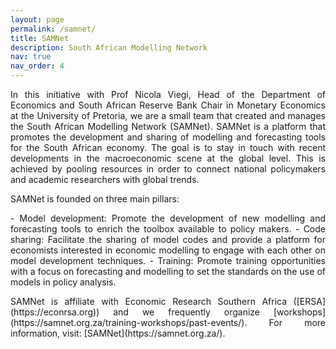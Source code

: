```yaml
---
layout: page
permalink: /samnet/
title: SAMNet
description: South African Modelling Network
nav: true
nav_order: 4
---
```

<p align="justify"> In this initiative with Prof Nicola Viegi, Head of the Department of Economics and South African Reserve Bank Chair in Monetary Economics at the University of Pretoria, we are a small team that created and manages the South African Modelling Network (SAMNet). SAMNet is a platform that promotes the development and sharing of modelling and forecasting tools for the South African economy. The goal is to stay in touch with recent developments in the macroeconomic scene at the global level. This is achieved by pooling resources in order to connect national policymakers and academic researchers with global trends.</p>

SAMNet is founded on three main pillars:
<p align="justify">
- Model development: Promote the development of new modelling and forecasting tools to enrich the toolbox available to policy makers.
- Code sharing: Facilitate the sharing of model codes and provide a platform for economists interested in economic modelling to engage with each other on model development techniques.
- Training: Promote training opportunities with a focus on forecasting and modelling to set the standards on the use of models in policy analysis.</p>

<p align="justify"> SAMNet is affiliate with Economic Research Southern Africa ([ERSA](https://econrsa.org)) and we frequently organize [workshops](https://samnet.org.za/training-workshops/past-events/). For more information, visit: [SAMNet](https://samnet.org.za/).</p>
